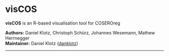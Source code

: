# visCOS

**visCOS** is an R-based visualisation tool for COSEROreg  

**Authors:** Daniel Klotz, Christoph Schürz, Johannes Wesemann, Mathew Herrnegger  
**Maintainer:** Daniel Klotz ([danklotz](https://github.com/danklotz))
***

